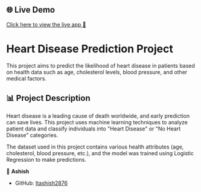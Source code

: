 ## 🌐 Live Demo
[Click here to view the live app 🚀](https://heart-app-checker.streamlit.app/)

# Heart Disease Prediction Project

This project aims to predict the likelihood of heart disease in patients based on health data such as age, cholesterol levels, blood pressure, and other medical factors.

## 📊 Project Description

Heart disease is a leading cause of death worldwide, and early prediction can save lives. This project uses machine learning techniques to analyze patient data and classify individuals into "Heart Disease" or "No Heart Disease" categories.

The dataset used in this project contains various health attributes (age, cholesterol, blood pressure, etc.), and the model was trained using Logistic Regression to make predictions.


👤 **Ashish**
- GitHub: [Itashish2876](https://github.com/Itashish2876)

